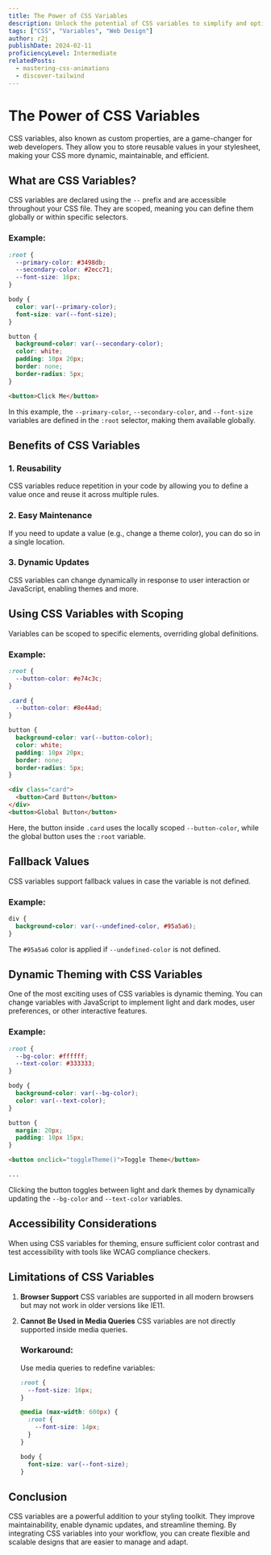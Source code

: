 ```yaml
---
title: The Power of CSS Variables
description: Unlock the potential of CSS variables to simplify and optimize your styling workflow.
tags: ["CSS", "Variables", "Web Design"]
author: r2j
publishDate: 2024-02-11
proficiencyLevel: Intermediate
relatedPosts:
  - mastering-css-animations
  - discover-tailwind
---
```


# The Power of CSS Variables

CSS variables, also known as custom properties, are a game-changer for web developers. They allow you to store reusable values in your stylesheet, making your CSS more dynamic, maintainable, and efficient.

## What are CSS Variables?

CSS variables are declared using the `--` prefix and are accessible throughout your CSS file. They are scoped, meaning you can define them globally or within specific selectors.

### Example:

```css
:root {
  --primary-color: #3498db;
  --secondary-color: #2ecc71;
  --font-size: 16px;
}

body {
  color: var(--primary-color);
  font-size: var(--font-size);
}

button {
  background-color: var(--secondary-color);
  color: white;
  padding: 10px 20px;
  border: none;
  border-radius: 5px;
}
```

```html
<button>Click Me</button>
```

In this example, the `--primary-color`, `--secondary-color`, and `--font-size` variables are defined in the `:root` selector, making them available globally.

## Benefits of CSS Variables

### 1. **Reusability**

CSS variables reduce repetition in your code by allowing you to define a value once and reuse it across multiple rules.

### 2. **Easy Maintenance**

If you need to update a value (e.g., change a theme color), you can do so in a single location.

### 3. **Dynamic Updates**

CSS variables can change dynamically in response to user interaction or JavaScript, enabling themes and more.

## Using CSS Variables with Scoping

Variables can be scoped to specific elements, overriding global definitions.

### Example:

```css
:root {
  --button-color: #e74c3c;
}

.card {
  --button-color: #8e44ad;
}

button {
  background-color: var(--button-color);
  color: white;
  padding: 10px 20px;
  border: none;
  border-radius: 5px;
}
```

```html
<div class="card">
  <button>Card Button</button>
</div>
<button>Global Button</button>
```

Here, the button inside `.card` uses the locally scoped `--button-color`, while the global button uses the `:root` variable.

## Fallback Values

CSS variables support fallback values in case the variable is not defined.

### Example:

```css
div {
  background-color: var(--undefined-color, #95a5a6);
}
```

The `#95a5a6` color is applied if `--undefined-color` is not defined.

## Dynamic Theming with CSS Variables

One of the most exciting uses of CSS variables is dynamic theming. You can change variables with JavaScript to implement light and dark modes, user preferences, or other interactive features.

### Example:

```css
:root {
  --bg-color: #ffffff;
  --text-color: #333333;
}

body {
  background-color: var(--bg-color);
  color: var(--text-color);
}

button {
  margin: 20px;
  padding: 10px 15px;
}
```

```html
<button onclick="toggleTheme()">Toggle Theme</button>

...
```

Clicking the button toggles between light and dark themes by dynamically updating the `--bg-color` and `--text-color` variables.

## Accessibility Considerations

When using CSS variables for theming, ensure sufficient color contrast and test accessibility with tools like WCAG compliance checkers.

## Limitations of CSS Variables

1. **Browser Support**
   CSS variables are supported in all modern browsers but may not work in older versions like IE11.

2. **Cannot Be Used in Media Queries**
   CSS variables are not directly supported inside media queries.

   ### Workaround:

   Use media queries to redefine variables:

   ```css
   :root {
     --font-size: 16px;
   }

   @media (max-width: 600px) {
     :root {
       --font-size: 14px;
     }
   }

   body {
     font-size: var(--font-size);
   }
   ```

## Conclusion

CSS variables are a powerful addition to your styling toolkit. They improve maintainability, enable dynamic updates, and streamline theming. By integrating CSS variables into your workflow, you can create flexible and scalable designs that are easier to manage and adapt.
